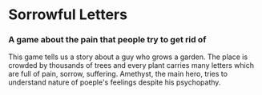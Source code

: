 # Sorrowful Letters
### A game about the pain that people try to get rid of

This game tells us a story about a guy who grows a garden. The place is crowded by thousands of trees and every plant carries many letters which are full of pain, sorrow, suffering. Amethyst, the main hero, tries to understand nature of poeple's feelings despite his psychopathy.
